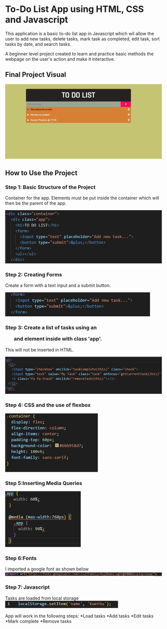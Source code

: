 #  To-Do List App using HTML, CSS and Javascript

This application is a basic to-do list app in Javascript which wil allow the user to add new tasks, delete tasks, mark task as completed, edit task, sort tasks by date, and search tasks.

A beginner level project created to learn and practice basic methods the webpage on the user's action and make it interactive. 

## Final Project Visual

![Screenshot!](images/Complete%20App.png)

## How to Use the Project 

### Step 1: Basic Structure of the Project
Container for the app. Elements must be put inside the container which will then be the parent of the app.

![Screenshots!](images/HTML%20FORMS.png)

### Step 2: Creating Forms
Create a form with a text input and a submit button.

![Screenshot!](images/FORMS.png)

### Step 3: Create a list of tasks  using an <ul> and element inside with class 'app'.
This will not be inserted in HTML.

![screenshot!](images/List%20of%20tasks.png)

### Step 4: CSS and the use of flexbox
![screenshot!](images/css%20styling.png)

### Step 5:Inserting Media Queries
![screenshot!](images/Media%20queries.png)

### Step 6:Fonts
I imported a google font as shown below
![screenshot!](images/Google%20fonts.png)

### Step 7: Javascript
Tasks are loaded from local storage 
![screenshots!](images/Local%20storage.png)

App will work in the following steps:
*Load tasks
*Add tasks
*Edit tasks
*Mark complete
*Remove tasks
